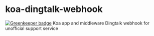 # koa-dingtalk-webhook

[![Greenkeeper badge](https://badges.greenkeeper.io/cncolder/koa-dingtalk-webhook.svg)](https://greenkeeper.io/)
Koa app and middleware
Dingtalk webhook for unofficial support service
